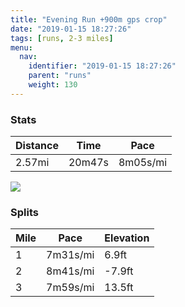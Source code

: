 ```yaml
---
title: "Evening Run +900m gps crop"
date: "2019-01-15 18:27:26"
tags: [runs, 2-3 miles]
menu:
  nav:
    identifier: "2019-01-15 18:27:26"
    parent: "runs"
    weight: 130
---
```


### Stats

| Distance | Time | Pace |
|----------|------|------|
|2.57mi|20m47s|8m05s/mi|

<img src='https://maps.googleapis.com/maps/api/staticmap?maptype=roadmap&path=enc:majeIdhzLz@pE|KdRtItg@pAjWu@dj@Ewy@j@bB_Jsj@mEoQgKuPcDKuEgGuHo\v@hE&key=AIzaSyC1MId7bFpkLXNAaYhBSTb8jLyiSqzbDtM&size=800x800&markers=color:yellow|label:S|53.46855,-2.26963&markers=color:green|label:F|53.47204999999999,-2.2643100000000005'>

### Splits

| Mile | Pace | Elevation |
|------|------|-----------|
|1|7m31s/mi|6.9ft|
|2|8m41s/mi|-7.9ft|
|3|7m59s/mi|13.5ft|
